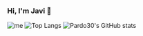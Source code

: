 ### Hi, I'm Javi 👋
![me](https://user-images.githubusercontent.com/73775032/116593124-0e11e200-a921-11eb-96d7-8017a68fbc42.png)
![Top Langs](https://github-readme-stats.vercel.app/api/top-langs/?username=pardo30&layout=compact)
![Pardo30's GitHub stats](https://github-readme-stats.vercel.app/api?username=pardo30&show_icons=true&theme=dark)

<!--
**pardo30/pardo30** is a ✨ _special_ ✨ repository because its `README.md` (this file) appears on your GitHub profile.

Here are some ideas to get you started:

- 🔭 I’m currently working on ...
- 🌱 I’m currently learning ...
- 👯 I’m looking to collaborate on ...
- 🤔 I’m looking for help with ...
- 💬 Ask me about ...
- 📫 How to reach me: ...
- 😄 Pronouns: ...
- ⚡ Fun fact: ...
-->
